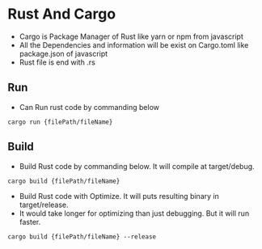 # Rust And Cargo
- Cargo is Package Manager of Rust like yarn or npm from javascript
- All the Dependencies and information will be exist on Cargo.toml like package.json of javascript
- Rust file is end with .rs

## Run
- Can Run rust code by commanding below

``` cargo run {filePath/fileName} ```

## Build
- Build Rust code by commanding below. It will compile at target/debug.

``` cargo build {filePath/fileName} ```

- Build Rust code with Optimize. It will puts resulting binary in target/release.
- It would take longer for optimizing than just debugging. But it will run faster.

``` cargo build {filePath/fileName} --release ```

